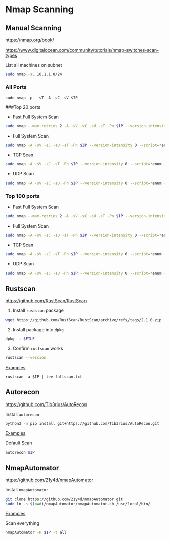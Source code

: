 # Nmap Scanning

## Manual Scanning
https://nmap.org/book/

https://www.digitalocean.com/community/tutorials/nmap-switches-scan-types

List all machines on subnet
```bash
sudo nmap -sL 10.1.1.0/24
```
### All Ports
```
sudo nmap -p- -sT -A -sC -sV $IP 
```


###Top 20 ports
- Fast Full System Scan
```bash
sudo nmap --max-retries 2 -A -sV -sC -sU -sT -Pn $IP --version-intensity 0 --script=*enum --script=vuln --top-ports 20 | tee fullscan.txt
```
- Full System Scan
```bash
sudo nmap -A -sV -sC -sU -sT -Pn $IP --version-intensity 0 --script=*enum --script=vuln --top-ports 20 | tee fullscan.txt
```
- TCP Scan
```bash
sudo nmap -A -sV -sC -sT -Pn $IP --version-intensity 0 --script=*enum --script=vuln --top-ports 20 | tee fullscan.txt
```

- UDP Scan
```bash
sudo nmap -A -sV -sC -sU -Pn $IP --version-intensity 0 --script=*enum --script=vuln --top-ports 20 | tee fullscan.txt
```

### Top 100 ports

- Fast Full System Scan
```bash
sudo nmap --max-retries 2 -A -sV -sC -sU -sT -Pn $IP --version-intensity 0 --script=*enum --script=vuln --top-ports 100 | tee fullscan.txt
```
- Full System Scan
```bash
sudo nmap -A -sV -sC -sU -sT -Pn $IP --version-intensity 0 --script=*enum --script=vuln --top-ports 100 | tee fullscan.txt
```
- TCP Scan
```bash
sudo nmap -A -sV -sC -sT -Pn $IP --version-intensity 0 --script=*enum --script=vuln --top-ports 100 | tee fullscan.txt
```

- UDP Scan
```bash
sudo nmap -A -sV -sC -sU -Pn $IP --version-intensity 0 --script=*enum --script=vuln --top-ports 100 | tee fullscan.txt
```




## Rustscan
https://github.com/RustScan/RustScan

1. Install `rustscan` package
```bash
wget https://github.com/RustScan/RustScan/archive/refs/tags/2.1.0.zip
```
2. Install package into `dpkg`
```bash
dpkg -i $FILE
```
3. Confirm `rustscan` works
```bash
rustscan --version
```
<ins>Examples</in>

```
rustscan -a $IP | tee fullscan.txt
```

## Autorecon
https://github.com/Tib3rius/AutoRecon

Install `autorecon`
```bash
python3 -m pip install git+https://github.com/Tib3rius/AutoRecon.git
```
<ins>Examples</ins>

Default Scan
```bash
autorecon $IP 
```

## NmapAutomator
https://github.com/21y4d/nmapAutomator

Install `nmapAutomator`
```bash
git clone https://github.com/21y4d/nmapAutomator.git
sudo ln -s $(pwd)/nmapAutomator/nmapAutomator.sh /usr/local/bin/
```
<ins>Examples</ins>

Scan everything
```bash
nmapAutomator -H $IP -t all 
```
